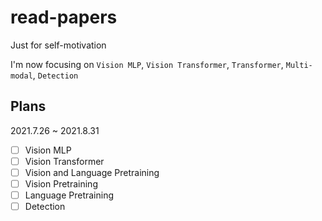 # read-papers
Just for self-motivation

I'm now focusing on `Vision MLP`, `Vision Transformer`, `Transformer`, `Multi-modal`, `Detection`

## Plans
2021.7.26 ~ 2021.8.31
- [ ] Vision MLP
- [ ] Vision Transformer
- [ ] Vision and Language Pretraining
- [ ] Vision Pretraining
- [ ] Language Pretraining
- [ ] Detection
